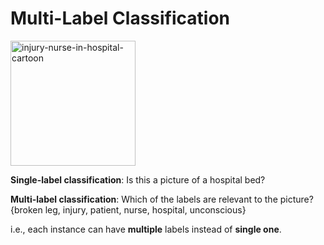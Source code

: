 # Multi-Label Classification

<img src="https://user-images.githubusercontent.com/60803118/132111996-dd029e2c-5d1e-4cb6-b2ef-70180f9d479d.jpeg" alt="injury-nurse-in-hospital-cartoon" width="200"/>


**Single-label classification**: Is this a picture of a hospital bed? 

**Multi-label classification**: Which of the labels are relevant to the picture? 
{broken leg, injury, patient, nurse, hospital, unconscious}

i.e., each instance can have **multiple** labels instead of **single one**.
    

